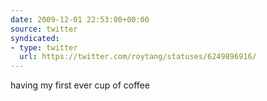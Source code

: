 ```yaml
---
date: 2009-12-01 22:53:00+00:00
source: twitter
syndicated:
- type: twitter
  url: https://twitter.com/roytang/statuses/6249896916/
---
```


having my first ever cup of coffee